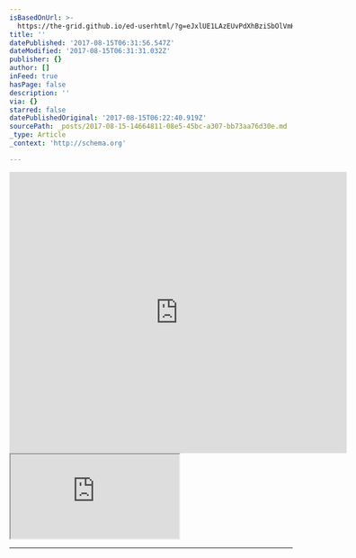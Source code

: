 ```yaml
---
isBasedOnUrl: >-
  https://the-grid.github.io/ed-userhtml/?g=eJxlUE1LAzEUvPdXhBziSbOlVmHtU7AI_oDeJU1eNoEkT96mLfvvXamuuzjH-WCGWYkf7KJnk3ElJvRsQYZaP_tWaxtM6TCl4c5S1pfoOqz6vH4xpxoAs4lJeaYMr4e9qgRvh3eVkb9T9SM6MG6Dm3u7PXrjlXGOse9BmUynUmGtGP0_l6VEDE1j_WMjZ7PG7rFSPjQLNmDsQgW5XdI2mbFITuvnWm-ZUoqlA1loIdQhIUg6I_tEl9uhFSE6h-VJHIkdcisKFfyLPM_Ce1NuqkhknLi-NGk7fb341_0FfaFqUw
title: ''
datePublished: '2017-08-15T06:31:56.547Z'
dateModified: '2017-08-15T06:31:31.032Z'
publisher: {}
author: []
inFeed: true
hasPage: false
description: ''
via: {}
starred: false
datePublishedOriginal: '2017-08-15T06:22:40.919Z'
sourcePath: _posts/2017-08-15-14664811-08e5-45bc-a307-bb73aa76d30e.md
_type: Article
_context: 'http://schema.org'

---
```

<iframe
              src="https://changelly.com/widget/v1?auth=email&from=BTC&to=ETH&merchant_id=ad3e34c5bfaf&address=&amount=1&ref_id=ad3e34c5bfaf&color=00cf70"
              width="600"
              height="500"
              class="changelly"
              scrolling="no"
              style="overflow-y: hidden; border: none"
            >
              Can't load widget
            </iframe>
          

<iframe src="https://the-grid.github.io/ed-userhtml/?g=eJxlUE1LAzEUvPdXhBziSbOlVmHtU7AI_oDeJU1eNoEkT96mLfvvXamuuzjH-WCGWYkf7KJnk3ElJvRsQYZaP_tWaxtM6TCl4c5S1pfoOqz6vH4xpxoAs4lJeaYMr4e9qgRvh3eVkb9T9SM6MG6Dm3u7PXrjlXGOse9BmUynUmGtGP0_l6VEDE1j_WMjZ7PG7rFSPjQLNmDsQgW5XdI2mbFITuvnWm-ZUoqlA1loIdQhIUg6I_tEl9uhFSE6h-VJHIkdcisKFfyLPM_Ce1NuqkhknLi-NGk7fb341_0FfaFqUw" height="NaN" style=""></iframe>

---